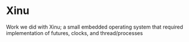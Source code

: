# Xinu
Work we did with Xinu; a small embedded operating system that required implementation of futures, clocks, and thread/processes

